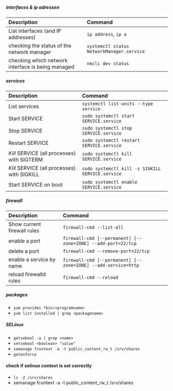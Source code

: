 ##### interfaces & ip adressen
| Description                                       | Command                                   |
| :---                                              | :---                                      |
| List interfaces (and IP addresses)                | `ip address`, `ip a`                      |
| checking the status of the network manager        | `systemctl status NetworkManager.service` |
| checking which network interface is being managed | `nmcli dev status`                        |

##### services
| Description                                 | Command                                          |
| :---                               		  | :---                                             |
| List services                               | `systemctl list-units --type service`            |
| Start SERVICE                               | `sudo systemctl start SERVICE.service`           |
| Stop SERVICE                                | `sudo systemctl stop SERVICE.service`            |
| Restart SERVICE                             | `sudo systemctl restart SERVICE.service`         |
| *Kill* SERVICE (all processes) with SIGTERM | `sudo systemctl kill SERVICE.service`            |
| *Kill* SERVICE (all processes) with SIGKILL | `sudo systemctl kill -s SIGKILL SERVICE.service` |
| Start SERVICE on boot                       | `sudo systemctl enable SERVICE.service`          |

##### firewall
| Description                 | Command                                                       |
| :---                        | :---                                                          |
| Show current firewall rules | `firewall-cmd --list-all`                                     |
| enable a port               | `firewall-cmd [--permanent] [--zone=ZONE] --add-port=22/tcp`  |
| delete a port               | `firewall-cmd --remove-port=22/tcp`                           |
| enable a service by name    | `firewall-cmd [--permanent] [--zone=ZONE] --add-service=http` |
| reload firewalld rules      | `firewall-cmd --reload`                                       |

##### packages
* `yum provides *bin/<programname>`
* `yum list installed | grep <packagename>`

##### SELinux
* `getsebool -a | grep <name>`
* `setsebool <boolean> "value"`
* `semanage fcontext -a -t public_content_rw_t /srv/shares`
* `getenforce`

#### check if selinux context is set correctly
*  `ls -Z /srv/shares`
*  semanage fcontext -a -t public_content_rw_t /srv/shares
